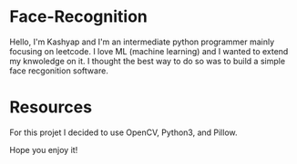 # Face-Recognition
Hello, I'm Kashyap and I'm an intermediate python programmer mainly focusing on leetcode. I love ML (machine learning) and I wanted to extend my knwoledge on it. I thought the best way to do so was to build a simple face recgonition software.

# Resources

For this projet I decided to use OpenCV, Python3, and Pillow.

Hope you enjoy it!
